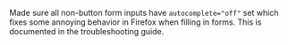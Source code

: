 Made sure all non-button form inputs have `autocomplete="off"` set which fixes
some annoying behavior in Firefox when filling in forms. This is documented in
the troubleshooting guide.
